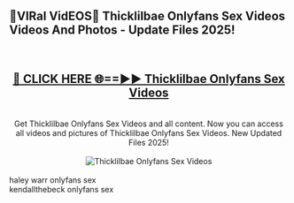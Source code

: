 <h2>🔴VIRal VidEOS🔴 Thicklilbae Onlyfans Sex Videos Videos And Photos - Update Files 2025!</h2>
<br>
<div align="center">
<h2><a href="https://virallinks.top/odZfE0" rel="nofollow">🔴 CLICK HERE 🌐==►► Thicklilbae Onlyfans Sex Videos</a></h2>
<br>
Get Thicklilbae Onlyfans Sex Videos and all content. Now you can access all videos and pictures of Thicklilbae Onlyfans Sex Videos. New Updated Files 2025!
<br>
<br>
<a href="https://virallinks.top/odZfE0" rel="nofollow" data-target="animated-image.originalLink"><img src="https://i.imgur.com/dJHk4Zq.gif)" alt="Thicklilbae Onlyfans Sex Videos" style="max-width: 100%; display: inline-block;" data-target="animated-image.originalImage"></a>
</div>
<br>
haley warr onlyfans sex<br>
kendallthebeck onlyfans sex